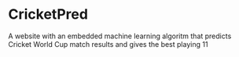 # CricketPred
A website with an embedded machine learning algoritm that predicts Cricket World Cup match results and gives the best playing 11
